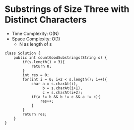 # Substrings of Size Three with Distinct Characters

- Time Complexity: O(N)
- Space Complexity: O(1)
  - N as length of s

```
class Solution {
    public int countGoodSubstrings(String s) {
        if(s.length() < 3){
            return 0;
        }
        int res = 0;
        for(int i = 0; i+2 < s.length(); i++){
            char a = s.charAt(i),
                 b = s.charAt(i+1),
                 c = s.charAt(i+2);
            if(a != b && b != c && a != c){
                res++;
            }
        }
        return res;
    }
}
```

